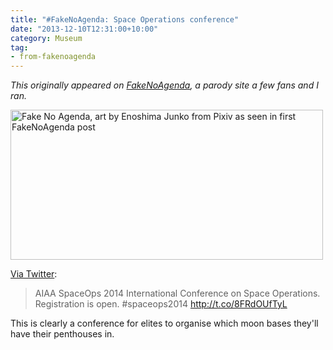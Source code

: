 ```yaml
---
title: "#FakeNoAgenda: Space Operations conference"
date: "2013-12-10T12:31:00+10:00"
category: Museum
tag:
- from-fakenoagenda
---
```

<p style="font-style:italic;">This originally appeared on <a href="https://rubenerd.com/tag/from-fakenoagenda/">FakeNoAgenda</a>, a parody site a few fans and I ran.</p>

<p><img src="https://rubenerd.com/files/2013/fakenoagenda.jpg" srcset="https://rubenerd.com/files/2013/fakenoagenda.jpg 1x, https://rubenerd.com/files/2013/fakenoagenda@2x.jpg 2x" alt="Fake No Agenda, art by Enoshima Junko from Pixiv as seen in first FakeNoAgenda post" style="width:500px; height:240px" /></p>

[Via Twitter](https://twitter.com/SpaceRef/status/410037449906475008):

> AIAA SpaceOps 2014 International Conference on Space Operations. Registration is open. #spaceops2014 http://t.co/8FRdOUfTyL

This is clearly a conference for elites to organise which moon bases they'll have their penthouses in.

